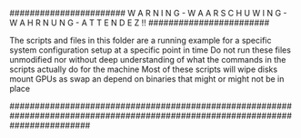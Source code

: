 
#######################  W A R N I N G - W A A R S C H U W I N G - W A H R N U N G - A T T E N D E Z !! ########################

The scripts and files in this folder are a running example for a specific system configuration setup at a specific point in time
Do not run these files unmodified nor without deep understanding of what the commands in the scripts actually do for the machine
Most of these scripts will wipe disks mount GPUs as swap an depend on binaries that might or might not be in place

################################################################################################################################
